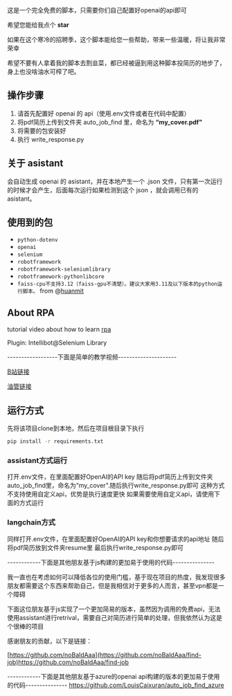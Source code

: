 这是一个完全免费的脚本，只需要你们自己配置好openai的api即可

希望您能给我点个 **star**

如果在这个寒冷的招聘季，这个脚本能给您一些帮助，带来一些温暖，将让我非常荣幸

希望不要有人拿着我的脚本去割韭菜，都已经被逼到用这种脚本投简历的地步了，身上也没啥油水可榨了吧。

## 操作步骤

1. 请首先配置好 openai 的 api（使用.env文件或者在代码中配置）
2. 将pdf简历上传到文件夹 auto_job_find 里，命名为 **“my_cover.pdf"**
3. 将需要的包安装好
4. 执行 write_response.py

## 关于 asistant

会自动生成 openai 的 asistant，并在本地产生一个 .json 文件，只有第一次运行的时候才会产生，后面每次运行如果检测到这个 json ，就会调用已有的 asistant。

## 使用到的包

- `python-dotenv`
- `openai`
- `selenium`
- `robotframework`
- `robotframework-seleniumlibrary`
- `robotframework-pythonlibcore`
- `faiss-cpu不支持3.12（faiss-gpu不清楚）。建议大家用3.11及以下版本的python运行脚本。` from @[huanmit](https://github.com/huanmit)

## About RPA

tutorial video about how to learn [rpa](https://www.youtube.com/watch?v=65OPFmEgCbM&list=PLx4LEkEdFArgrdD_lvXe_hYBy8zM0Sp3b&index=1)

Plugin: Intellibot@Selenium Library

------------------下面是简单的教学视频---------------------

[B站链接](https://www.bilibili.com/video/BV1UC4y1N78v/?share_source=copy_web&vd_source=b2608434484091fcc64d4eb85233122d)

[油管链接](https://youtu.be/TlnytEi2lD8?si=jfcDj2MZqBptziZc)

## 运行方式
先将该项目clone到本地，然后在项目根目录下执行
```bash
pip install -r requirements.txt
```

### assistant方式运行
打开.env文件，在里面配置好OpenAI的API key
随后将pdf简历上传到文件夹auto_job_find里，命名为“my_cover".随后执行write_response.py即可
这种方式不支持使用自定义api，优势是执行速度更快
如果需要使用自定义api，请使用下面的方式运行

### langchain方式
同样打开.env文件，在里面配置好OpenAI的API key和你想要请求的api地址
随后将pdf简历放到文件夹resume里
最后执行write_response.py即可

------------下面是其他朋友基于js构建的更加易于使用的代码---------------

我一直也在考虑如何可以降低各位的使用门槛，基于现在项目的热度，我发现很多朋友都需要这个东西来帮助自己，但是我相信对于更多的人而言，甚至vpn都是一个障碍

下面这位朋友基于js实现了一个更加简易的版本，虽然因为调用的免费api，无法使用assistant进行retrival，需要自己对简历进行简单的处理，但我依然认为这是个很棒的项目

感谢朋友的贡献，以下是链接：

[https://github.com/noBaldAaa](https://github.com/noBaldAaa/find-job)https://github.com/noBaldAaa/find-job

------------下面是其他朋友基于azure的openai api构建的版本的更加易于使用的代码---------------
https://github.com/LouisCaixuran/auto_job_find_azure
